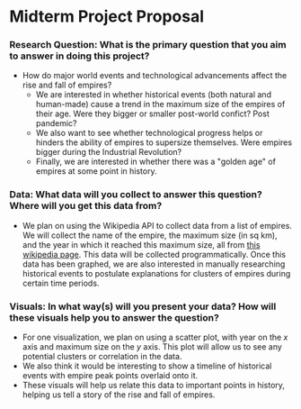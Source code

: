 # Midterm Project Proposal

### **Research Question:** What is the primary question that you aim to answer in doing this project?

- How do major world events and technological advancements affect the rise and fall of empires?
    - We are interested in whether historical events (both natural and human-made) cause a trend in the maximum size of the empires of their age. Were they bigger or smaller post-world confict? Post pandemic?
    - We also want to see whether technological progress helps or hinders the ability of empires to supersize themselves. Were empires bigger during the Industrial Revolution?
    - Finally, we are interested in whether there was a "golden age" of empires at some point in history.

### **Data:** What data will you collect to answer this question? Where will you get this data from?

- We plan on using the Wikipedia API to collect data from a list of empires. We will collect the name of the empire, the maximum size (in sq km), and the year in which it reached this maximum size, all from [this wikipedia page](https://en.wikipedia.org/wiki/List_of_largest_empires). This data will be collected programmatically. Once this data has been graphed, we are also interested in manually researching historical events to postulate explanations for clusters of empires during certain time periods.

### **Visuals:** In what way(s) will you present your data? How will these visuals help you to answer the question?

- For one visualization, we plan on using a scatter plot, with year on the _x_ axis and maximum size on the _y_ axis. This plot will allow us to see any potential clusters or correlation in the data.
- We also think it would be interesting to show a timeline of historical events with empire peak points overlaid onto it.
- These visuals will help us relate this data to important points in history, helping us tell a story of the rise and fall of empires.